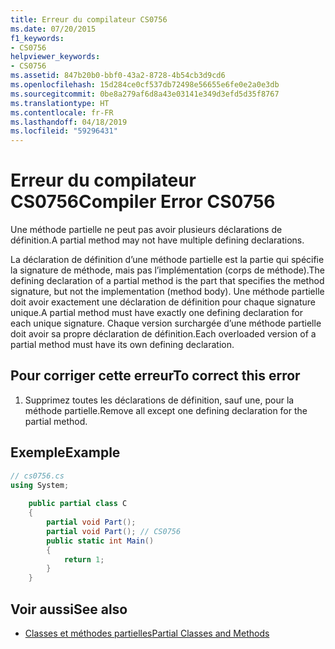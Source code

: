 ```yaml
---
title: Erreur du compilateur CS0756
ms.date: 07/20/2015
f1_keywords:
- CS0756
helpviewer_keywords:
- CS0756
ms.assetid: 847b20b0-bbf0-43a2-8728-4b54cb3d9cd6
ms.openlocfilehash: 15d284ce0cf537db72498e56655e6fe0e2a0e3db
ms.sourcegitcommit: 0be8a279af6d8a43e03141e349d3efd5d35f8767
ms.translationtype: HT
ms.contentlocale: fr-FR
ms.lasthandoff: 04/18/2019
ms.locfileid: "59296431"
---
```

# <a name="compiler-error-cs0756"></a><span data-ttu-id="27928-102">Erreur du compilateur CS0756</span><span class="sxs-lookup"><span data-stu-id="27928-102">Compiler Error CS0756</span></span>
<span data-ttu-id="27928-103">Une méthode partielle ne peut pas avoir plusieurs déclarations de définition.</span><span class="sxs-lookup"><span data-stu-id="27928-103">A partial method may not have multiple defining declarations.</span></span>  
  
 <span data-ttu-id="27928-104">La déclaration de définition d’une méthode partielle est la partie qui spécifie la signature de méthode, mais pas l’implémentation (corps de méthode).</span><span class="sxs-lookup"><span data-stu-id="27928-104">The defining declaration of a partial method is the part that specifies the method signature, but not the implementation (method body).</span></span> <span data-ttu-id="27928-105">Une méthode partielle doit avoir exactement une déclaration de définition pour chaque signature unique.</span><span class="sxs-lookup"><span data-stu-id="27928-105">A partial method must have exactly one defining declaration for each unique signature.</span></span> <span data-ttu-id="27928-106">Chaque version surchargée d’une méthode partielle doit avoir sa propre déclaration de définition.</span><span class="sxs-lookup"><span data-stu-id="27928-106">Each overloaded version of a partial method must have its own defining declaration.</span></span>  
  
## <a name="to-correct-this-error"></a><span data-ttu-id="27928-107">Pour corriger cette erreur</span><span class="sxs-lookup"><span data-stu-id="27928-107">To correct this error</span></span>  
  
1. <span data-ttu-id="27928-108">Supprimez toutes les déclarations de définition, sauf une, pour la méthode partielle.</span><span class="sxs-lookup"><span data-stu-id="27928-108">Remove all except one defining declaration for the partial method.</span></span>  
  
## <a name="example"></a><span data-ttu-id="27928-109">Exemple</span><span class="sxs-lookup"><span data-stu-id="27928-109">Example</span></span>  
  
```csharp  
// cs0756.cs  
using System;  
  
    public partial class C  
    {  
        partial void Part();  
        partial void Part(); // CS0756  
        public static int Main()  
        {  
            return 1;  
        }  
    }  
```  
  
## <a name="see-also"></a><span data-ttu-id="27928-110">Voir aussi</span><span class="sxs-lookup"><span data-stu-id="27928-110">See also</span></span>

- [<span data-ttu-id="27928-111">Classes et méthodes partielles</span><span class="sxs-lookup"><span data-stu-id="27928-111">Partial Classes and Methods</span></span>](../../csharp/programming-guide/classes-and-structs/partial-classes-and-methods.md)
